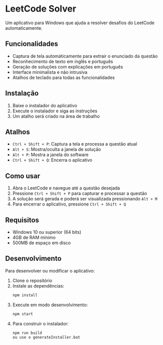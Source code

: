 # LeetCode Solver

Um aplicativo para Windows que ajuda a resolver desafios do LeetCode automaticamente.

## Funcionalidades

- Captura de tela automáticamente para extrair o enunciado da questão
- Reconhecimento de texto em inglês e português
- Geração de soluções com explicações em português
- Interface minimalista e não intrusiva
- Atalhos de teclado para todas as funcionalidades

## Instalação

1. Baixe o instalador do aplicativo
2. Execute o instalador e siga as instruções
3. Um atalho será criado na área de trabalho

## Atalhos

- `Ctrl + Shift + P`: Captura a tela e processa a questão atual
- `Alt + S`: Mostra/oculta a janela de solução
- `Alt + P`: Mostra a janela do software
- `Ctrl + Shift + Q`: Encerra o aplicativo

## Como usar

1. Abra o LeetCode e navegue até a questão desejada
2. Pressione `Ctrl + Shift + P` para capturar e processar a questão
3. A solução será gerada e poderá ser visualizada pressionando `Alt + M`
4. Para encerrar o aplicativo, pressione `Ctrl + Shift + Q`

## Requisitos

- Windows 10 ou superior (64 bits)
- 4GB de RAM mínimo
- 500MB de espaço em disco

## Desenvolvimento

Para desenvolver ou modificar o aplicativo:

1. Clone o repositório
2. Instale as dependências:
   ```bash
   npm install
   ```
3. Execute em modo desenvolvimento:
   ```bash
   npm start
   ```
4. Para construir o instalador:
   ```bash
   npm run build
   ou use o generateInstaller.bat
   ``` 
